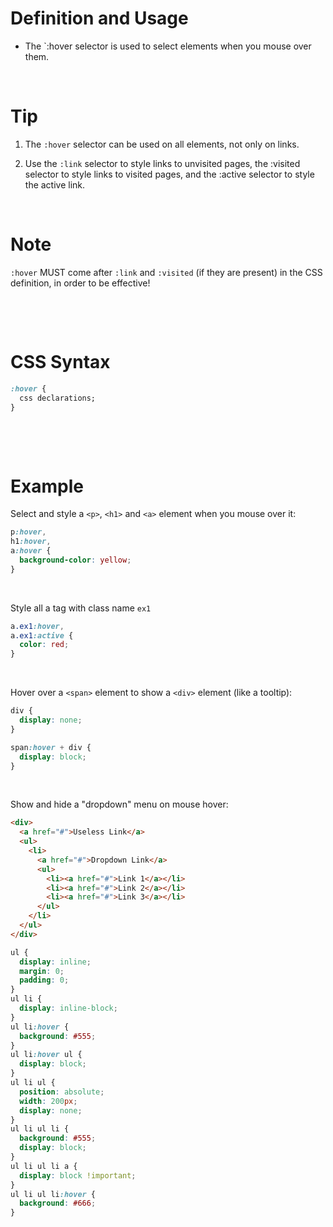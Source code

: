 # Definition and Usage

- The `:hover selector is used to select elements when you mouse over them.

&nbsp;

# Tip

1. The `:hover` selector can be used on all elements, not only on links.

2. Use the `:link` selector to style links to unvisited pages, the :visited selector to style links to visited pages, and the :active selector to style the active link.

&nbsp;

# Note

`:hover` MUST come after `:link` and `:visited` (if they are present) in the CSS definition, in order to be effective!

&nbsp;

&nbsp;

# CSS Syntax

```css
:hover {
  css declarations;
}
```

&nbsp;

&nbsp;

# Example

Select and style a `<p>`, `<h1>` and `<a>` element when you mouse over it:

```css
p:hover,
h1:hover,
a:hover {
  background-color: yellow;
}
```

&nbsp;

Style all a tag with class name `ex1`

```css
a.ex1:hover,
a.ex1:active {
  color: red;
}
```

&nbsp;

Hover over a `<span>` element to show a `<div>` element (like a tooltip):

```css
div {
  display: none;
}

span:hover + div {
  display: block;
}
```

&nbsp;

Show and hide a "dropdown" menu on mouse hover:

```html
<div>
  <a href="#">Useless Link</a>
  <ul>
    <li>
      <a href="#">Dropdown Link</a>
      <ul>
        <li><a href="#">Link 1</a></li>
        <li><a href="#">Link 2</a></li>
        <li><a href="#">Link 3</a></li>
      </ul>
    </li>
  </ul>
</div>
```

```css
ul {
  display: inline;
  margin: 0;
  padding: 0;
}
ul li {
  display: inline-block;
}
ul li:hover {
  background: #555;
}
ul li:hover ul {
  display: block;
}
ul li ul {
  position: absolute;
  width: 200px;
  display: none;
}
ul li ul li {
  background: #555;
  display: block;
}
ul li ul li a {
  display: block !important;
}
ul li ul li:hover {
  background: #666;
}
```
